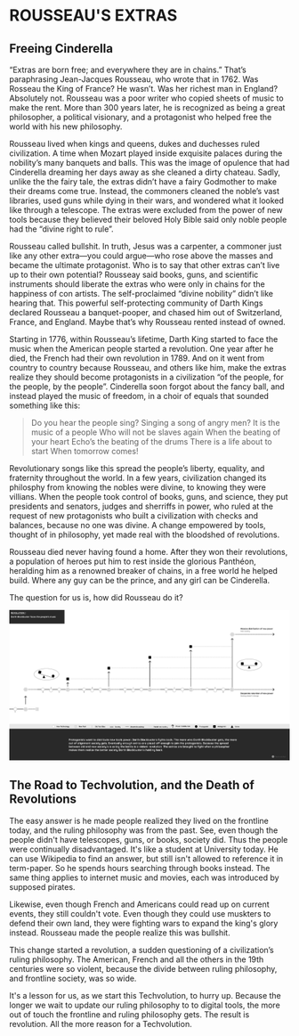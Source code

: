 # ROUSSEAU'S EXTRAS

## Freeing Cinderella

“Extras are born free; and everywhere they are in chains.” That’s paraphrasing Jean-Jacques Rousseau, who wrote that in 1762. Was Rosseau the King of France? He wasn’t. Was her richest man in England? Absolutely not. Rousseau was a poor writer who copied sheets of music to make the rent. More than 300 years later, he is recognized as being a great philosopher, a political visionary, and a protagonist who helped free the world with his new philosophy.

Rousseau lived when kings and queens, dukes and duchesses ruled civilization. A time when Mozart played inside exquisite palaces during the nobility’s many banquets and balls. This was the image of opulence that had Cinderella dreaming her days away as she cleaned a dirty chateau. Sadly, unlike the the fairy tale, the extras didn’t have a fairy Godmother to make their dreams come true. Instead, the commoners cleaned the noble’s vast libraries, used guns while dying in their wars, and wondered what it looked like through a telescope. The extras were excluded from the power of new tools because they believed their beloved Holy Bible said only noble people had the “divine right to rule”.

Rousseau called bullshit. In truth, Jesus was a carpenter, a commoner just like any other extra—you could argue—who rose above the masses and became the ultimate protagonist. Who is to say that other extras can’t live up to their own potential? Rousseay said books, guns, and scientific instruments should liberate the extras who were only in chains for the happiness of con artists. The self-proclaimed “divine nobility” didn’t like hearing that. This powerful self-protecting community of Darth Kings declared Rousseau a banquet-pooper, and chased him out of Switzerland, France, and England. Maybe that’s why Rousseau rented instead of owned.

Starting in 1776, within Rousseau’s lifetime, Darth King started to face the music when the American people started a revolution. One year after he died, the French had their own revolution in 1789. And on it went from country to country because Rousseau, and others like him, make the extras realize they should become protagonists in a civilization “of the people, for the people, by the people”. Cinderella soon forgot about the fancy ball, and instead played the music of freedom, in a choir of equals that sounded something like this:

>Do you hear the people sing?
Singing a song of angry men?
It is the music of a people
Who will not be slaves again
When the beating of your heart
Echo’s the beating of the drums
There is a life about to start
When tomorrow comes!

Revolutionary songs like this spread the people’s liberty, equality, and fraternity throughout the world. In a few years, civilization changed its philosphy from knowing the nobles were divine, to knowing they were villians. When the people took control of books, guns, and science, they put presidents and senators, judges and sherriffs in power, who ruled at the request of new protagonists who built a civilization with checks and balances, because no one was divine. A change empowered by tools, thought of in philosophy, yet made real with the bloodshed of revolutions.

Rousseau died never having found a home. After they won their revolutions, a population of heroes put him to rest inside the glorious Panthéon, heralding him as a renowned breaker of chains, in a free world he helped build. Where any guy can be the prince, and any girl can be Cinderella.

The question for us is, how did Rousseau do it?

![Revolutions!](/img\prologue\techvolution-revolution.png)

## The Road to Techvolution, and the Death of Revolutions

The easy answer is he made people realized they lived on the frontline today, and the ruling philosophy was from the past. See, even though the people didn't have telescopes, guns, or books, society did. Thus the people were continually disadvantaged. It's like a student at University today. He can use Wikipedia to find an answer, but still isn't allowed to reference it in term-paper. So he spends hours searching through books instead. The same thing applies to internet music and movies, each was introduced by supposed pirates.

Likewise, even though French and Americans could read up on current events, they still couldn't vote. Even though they could use muskters to defend their own land, they were fighting wars to expand the king's glory instead. Rousseau made the people realize this was bullshit.

This change started a revolution, a sudden questioning of a civilization’s ruling philosophy. The American, French and all the others in the 19th centuries were so violent, because the divide between ruling philosophy, and frontline society, was so wide.

It's a lesson for us, as we start this Techvolution, to hurry up. Because the longer we wait to update our ruling philosophy to to digital tools, the more out of touch the frontline and ruling philosophy gets. The result is revolution. All the more reason for a Techvolution.
